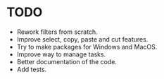 # TODO
- Rework filters from scratch.
- Improve select, copy, paste and cut features.
- Try to make packages for Windows and MacOS.
- Improve way to manage tasks.
- Better documentation of the code.
- Add tests.
